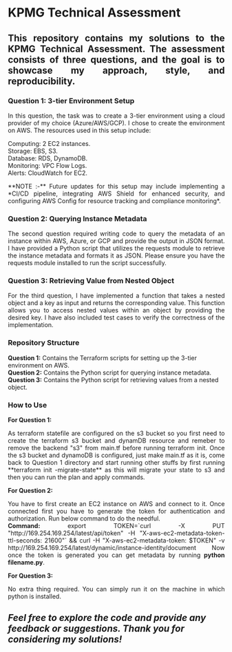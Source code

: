 # KPMG Technical Assessment
## <p style="text-align: justify;"> This repository contains my solutions to the KPMG Technical Assessment. The assessment consists of three questions, and the goal is to showcase my approach, style, and reproducibility.</p>

### Question 1: 3-tier Environment Setup
<p style="text-align: justify;"> 
In this question, the task was to create a 3-tier environment using a cloud provider of my choice (Azure/AWS/GCP). I chose to create the environment on AWS. The resources used in this setup include:

Computing: 2 EC2 instances.<br>
Storage: EBS, S3.<br>
Database: RDS, DynamoDB.<br>
Monitoring: VPC Flow Logs.<br>
Alerts: CloudWatch for EC2.

<p style="text-align: justify;">
**NOTE :-** Future updates for this setup may include implementing a *CI/CD pipeline, integrating AWS Shield for enhanced security, and configuring AWS Config for resource tracking and compliance monitoring*.
</p>

### Question 2: Querying Instance Metadata
<p style="text-align: justify;">The second question required writing code to query the metadata of an instance within AWS, Azure, or GCP and provide the output in JSON format. I have provided a Python script that utilizes the requests module to retrieve the instance metadata and formats it as JSON. Please ensure you have the requests module installed to run the script successfully.
</p>

### Question 3: Retrieving Value from Nested Object
<p style="text-align: justify;">For the third question, I have implemented a function that takes a nested object and a key as input and returns the corresponding value. This function allows you to access nested values within an object by providing the desired key. I have also included test cases to verify the correctness of the implementation.

### Repository Structure
**Question 1:** Contains the Terraform scripts for setting up the 3-tier environment on AWS.<br>
**Question 2:** Contains the Python script for querying instance metadata.<br>
**Question 3:** Contains the Python script for retrieving values from a nested object.<br>
</p>

### How to Use
**For Question 1:**
<p style="text-align: justify;">As terraform statefile are configured on the s3 bucket so you first need to create the
terraform s3 bucket and dynamDB resource and remeber to remove the backend "s3" from main.tf before running terraform init.
Once the s3 bucket and dynamoDB is configured, just make main.tf as it is, come back to Question 1 directory and start running other stuffs
by first running **terraform init -migrate-state** as this will migrate your state
to s3 and then you can run the plan and apply commands.
</p>

**For Question 2:**
<p style="text-align: justify;">You have to first create an EC2 instance on AWS and connect to it. Once connected
first you have to generate the token for authentication and authorization. Run below command to do the needful.<br>
<b>Command:</b> export TOKEN=`curl -X PUT "http://169.254.169.254/latest/api/token" -H "X-aws-ec2-metadata-token-ttl-seconds: 21600"`
&& curl -H "X-aws-ec2-metadata-token: $TOKEN" -v http://169.254.169.254/latest/dynamic/instance-identity/document 
Now once the token is generated you can get metadata by running <b>python filename.py</b>.
</p>

**For Question 3:**
<p style="text-align: justify;">No extra thing required. You can simply run it on the machine in which python is installed.
</p>
<h2><I> Feel free to explore the code and provide any feedback or suggestions. Thank you for considering my solutions!</h2></I>
